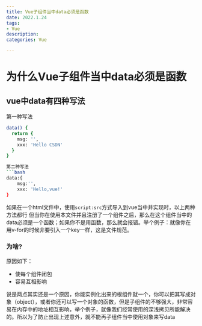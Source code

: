 ```yaml
---
title: Vue子组件当中data必须是函数
date: 2022.1.24
tags: 
- Vue
description: 
categories: Vue

---
```


<!-- more -->

# 为什么Vue子组件当中data必须是函数 #
## vue中data有四种写法 ##

第一种写法

```bash
data() {
  return {
    msg: '',
    xxx: 'Hello CSDN'
  }
}

第二种写法
```bash
data:{
    msg:'',
    xxx: 'Hello,vue!'
}
```



如果在一个html文件中，使用`script:src`方式导入到vue当中并实现时，以上两种方法都行
但当你在使用本文件并且注册了一个组件之后，那么在这个组件当中的data必须是一个函数；如果你不是用函数，那么就会报错。举个例子：就像你在用v-for的时候非要引入一个key一样，这是文件规范。

### 为啥? ###

原因如下：
* 使每个组件闭包
* 容易互相影响

说是两点其实还是一个原因，你能实例化出来的根组件就一个，你可以把其写成对象（object），或者你还可以写一个对象的函数，但是子组件的不够强大，非常容易在内存中的地址相互影响，举个例子，就像我们经常使用的深浅拷贝所能解决的。所以为了防止出现上述意外，就不能再子组件当中使用对象来写data